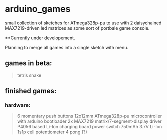 # arduino_games

small collection of sketches for ATmega328p-pu to use with 2 daisychained MAX7219-driven led matrices as some sort of portbale game console.

**Currently under developement.

Planning to merge all games into a single sketch with menu.

## games in beta:

> tetris
> snake

## finished games:



### hardware:
> 6 momentary push buttons 12x12mm
> ATmega328p-pu microcontroller with arduino bootloader
> 2x MAX7219 matrix/7-segment-display driver
> P4056 based Li-Ion charging board
> power switch
> 750mAh 3.7V Li-Ion 1s1p cell
> potentiometer 4 pong (?)
